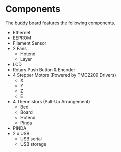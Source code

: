 # Components

The buddy board features the following components.

- Ethernet
- EEPROM
- Filament Sensor
- 2 Fans
  - Hotend
  - Layer
- LCD
- Rotary Push Button & Encoder
- 4 Stepper Motors (Powered by TMC2209 Drivers)
  - X
  - Y
  - Z
  - E
- 4 Thermistors (Pull-Up Arrangement)
  - Bed
  - Board
  - Hotend
  - Pinda
- PINDA
- 2 x USB
  - USB serial
  - USB storage

